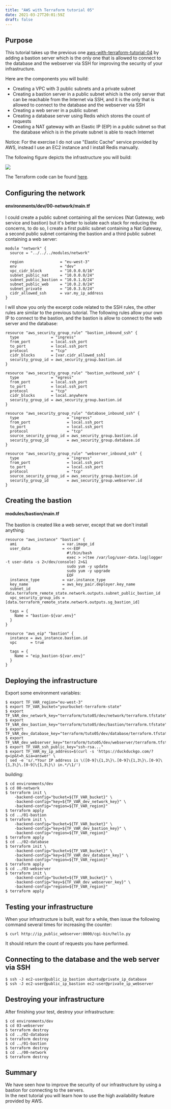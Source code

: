 ```yaml
---
title: "AWS with Terraform tutorial 05"
date: 2021-03-27T20:01:59Z
draft: false
---
```


## Purpose
This tutorial takes up the previous one
[aws-with-terraform-tutorial-04](https://richardpct.github.io/post/2021/03/16/aws-with-terraform-tutorial-04/)
by adding a bastion server which is the only one that is allowed to connect to
the database and the webserver via SSH for improving the security of your
infrastructure.

Here are the components you will build:

* Creating a VPC with 3 public subnets and a private subnet
* Creating a bastion server in a public subnet which is the only server that
can be reachable from the Internet via SSH, and it is the only that is allowed
to connect to the database and the webserver via SSH
* Creating a web server in a public subnet
* Creating a database server using Redis which stores the count of requests
* Creating a NAT gateway with an Elastic IP (EIP) in a public subnet so that
the database which is in the private subnet is able to reach Internet

Notice: For the exercise I do not use "Elastic Cache" service provided by AWS,
instead I use an EC2 instance and I install Redis manually.

The following figure depicts the infrastructure you will build:

<img src="https://raw.githubusercontent.com/richardpct/images/master/aws-tuto-05/image01.png">

The Terraform code can be found [here](https://github.com/richardpct/aws-terraform-tuto05).

## Configuring the network

#### environments/dev/00-network/main.tf

I could create a public subnet containing all the services (Nat Gateway, web
service and bastion) but it's better to isolate each stack for reducing the
concerns, to do so, I create a first public subnet containing a Nat Gateway, a
second public subnet containing the bastion and a third public subnet
containing a web server:

```
module "network" {
  source = "../../../modules/network"

  region                = "eu-west-3"
  env                   = "dev"
  vpc_cidr_block        = "10.0.0.0/16"
  subnet_public_nat     = "10.0.0.0/24"
  subnet_public_bastion = "10.0.1.0/24"
  subnet_public_web     = "10.0.2.0/24"
  subnet_private        = "10.0.3.0/24"
  cidr_allowed_ssh      = var.my_ip_address
}
```

I will show you only the excerpt code related to the SSH rules, the other rules
are similar to the previous tutorial. The following rules allow your own IP to
connect to the bastion, and the bastion is allow to connect to the web server
and the database:

```
resource "aws_security_group_rule" "bastion_inbound_ssh" {
  type              = "ingress"
  from_port         = local.ssh_port
  to_port           = local.ssh_port
  protocol          = "tcp"
  cidr_blocks       = [var.cidr_allowed_ssh]
  security_group_id = aws_security_group.bastion.id
}

resource "aws_security_group_rule" "bastion_outbound_ssh" {
  type              = "egress"
  from_port         = local.ssh_port
  to_port           = local.ssh_port
  protocol          = "tcp"
  cidr_blocks       = local.anywhere
  security_group_id = aws_security_group.bastion.id
}

resource "aws_security_group_rule" "database_inbound_ssh" {
  type                     = "ingress"
  from_port                = local.ssh_port
  to_port                  = local.ssh_port
  protocol                 = "tcp"
  source_security_group_id = aws_security_group.bastion.id
  security_group_id        = aws_security_group.database.id
}

resource "aws_security_group_rule" "webserver_inbound_ssh" {
  type                     = "ingress"
  from_port                = local.ssh_port
  to_port                  = local.ssh_port
  protocol                 = "tcp"
  source_security_group_id = aws_security_group.bastion.id
  security_group_id        = aws_security_group.webserver.id
}
```

## Creating the bastion

#### modules/bastion/main.tf

The bastion is created like a web server, except that we don't install anything:

```
resource "aws_instance" "bastion" {
  ami                    = var.image_id
  user_data              = <<-EOF
                           #!/bin/bash
                           exec > >(tee /var/log/user-data.log|logger -t user-data -s 2>/dev/console) 2>&1
                           sudo yum -y update
                           sudo yum -y upgrade
                           EOF
  instance_type          = var.instance_type
  key_name               = aws_key_pair.deployer.key_name
  subnet_id              = data.terraform_remote_state.network.outputs.subnet_public_bastion_id
  vpc_security_group_ids = [data.terraform_remote_state.network.outputs.sg_bastion_id]

  tags = {
    Name = "bastion-${var.env}"
  }
}

resource "aws_eip" "bastion" {
  instance = aws_instance.bastion.id
  vpc      = true

  tags = {
    Name = "eip_bastion-${var.env}"
  }
}
```

## Deploying the infrastructure

Export some environment variables:

    $ export TF_VAR_region="eu-west-3"
    $ export TF_VAR_bucket="yourbucket-terraform-state"
    $ export TF_VAR_dev_network_key="terraform/tuto05/dev/network/terraform.tfstate"
    $ export TF_VAR_dev_bastion_key="terraform/tuto05/dev/bastion/terraform.tfstate"
    $ export TF_VAR_dev_database_key="terraform/tuto05/dev/database/terraform.tfstate"
    $ export TF_VAR_dev_webserver_key="terraform/tuto05/dev/webserver/terraform.tfstate"
    $ export TF_VAR_ssh_public_key="ssh-rsa..."
    $ export TF_VAR_my_ip_address=$(curl -s 'https://duckduckgo.com/?q=ip&t=h_&ia=answer' \
    | sed -e 's/.*Your IP address is \([0-9]\{1,3\}\.[0-9]\{1,3\}\.[0-9]\{1,3\}\.[0-9]\{1,3\}\) in.*/\1/')

building:

    $ cd environments/dev
    $ cd 00-network
    $ terraform init \
        -backend-config="bucket=${TF_VAR_bucket}" \
        -backend-config="key=${TF_VAR_dev_network_key}" \
        -backend-config="region=${TF_VAR_region}"
    $ terraform apply
    $ cd ../01-bastion
    $ terraform init \
        -backend-config="bucket=${TF_VAR_bucket}" \
        -backend-config="key=${TF_VAR_dev_bastion_key}" \
        -backend-config="region=${TF_VAR_region}"
    $ terraform apply
    $ cd ../02-database
    $ terraform init \
        -backend-config="bucket=${TF_VAR_bucket}" \
        -backend-config="key=${TF_VAR_dev_database_key}" \
        -backend-config="region=${TF_VAR_region}"
    $ terraform apply
    $ cd ../03-webserver
    $ terraform init \
        -backend-config="bucket=${TF_VAR_bucket}" \
        -backend-config="key=${TF_VAR_dev_webserver_key}" \
        -backend-config="region=${TF_VAR_region}"
    $ terraform apply

## Testing your infrastructure

When your infrastructure is built, wait for a while, then issue the following
command several times for increasing the counter:

    $ curl http://ip_public_webserver:8000/cgi-bin/hello.py

It should return the count of requests you have performed.

## Connecting to the database and the web server via SSH

    $ ssh -J ec2-user@public_ip_bastion ubuntu@private_ip_database
    $ ssh -J ec2-user@public_ip_bastion ec2-user@private_ip_webserver

## Destroying your infrastructure

After finishing your test, destroy your infrastructure:

    $ cd environments/dev
    $ cd 03-webserver
    $ terraform destroy
    $ cd ../02-database
    $ terraform destroy
    $ cd ../01-bastion
    $ terraform destroy
    $ cd ../00-network
    $ terraform destroy

## Summary

We have seen how to improve the security of our infrastructure by using a
bastion for connecting to the servers.<br />
In the next tutorial you will learn how to use the high availability feature
provided by AWS.
